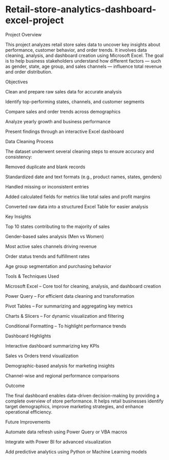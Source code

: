 # Retail-store-analytics-dashboard-excel-project

Project Overview

This project analyzes retail store sales data to uncover key insights about performance, customer behavior, and order trends. It involves data cleaning, analysis, and dashboard creation using Microsoft Excel. The goal is to help business stakeholders understand how different factors — such as gender, state, age group, and sales channels — influence total revenue and order distribution.

Objectives

Clean and prepare raw sales data for accurate analysis

Identify top-performing states, channels, and customer segments

Compare sales and order trends across demographics

Analyze yearly growth and business performance

Present findings through an interactive Excel dashboard

Data Cleaning Process

The dataset underwent several cleaning steps to ensure accuracy and consistency:

Removed duplicate and blank records

Standardized date and text formats (e.g., product names, states, genders)

Handled missing or inconsistent entries

Added calculated fields for metrics like total sales and profit margins

Converted raw data into a structured Excel Table for easier analysis

Key Insights

Top 10 states contributing to the majority of sales

Gender-based sales analysis (Men vs Women)

Most active sales channels driving revenue

Order status trends and fulfillment rates

Age group segmentation and purchasing behavior

Tools & Techniques Used

Microsoft Excel – Core tool for cleaning, analysis, and dashboard creation

Power Query – For efficient data cleaning and transformation

Pivot Tables – For summarizing and aggregating key metrics

Charts & Slicers – For dynamic visualization and filtering

Conditional Formatting – To highlight performance trends

Dashboard Highlights

Interactive dashboard summarizing key KPIs

Sales vs Orders trend visualization

Demographic-based analysis for marketing insights

Channel-wise and regional performance comparisons

Outcome

The final dashboard enables data-driven decision-making by providing a complete overview of store performance. It helps retail businesses identify target demographics, improve marketing strategies, and enhance operational efficiency.

Future Improvements

Automate data refresh using Power Query or VBA macros

Integrate with Power BI for advanced visualization

Add predictive analytics using Python or Machine Learning models
